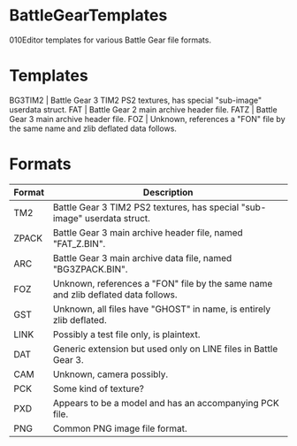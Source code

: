 # BattleGearTemplates
010Editor templates for various Battle Gear file formats.  

# Templates
BG3TIM2 | Battle Gear 3 TIM2 PS2 textures, has special "sub-image" userdata struct.
FAT | Battle Gear 2 main archive header file.
FATZ | Battle Gear 3 main archive header file.
FOZ | Unknown, references a "FON" file by the same name and zlib deflated data follows.

# Formats
Format | Description
------ | -----------
TM2 | Battle Gear 3 TIM2 PS2 textures, has special "sub-image" userdata struct.
ZPACK | Battle Gear 3 main archive header file, named "FAT_Z.BIN".
ARC | Battle Gear 3 main archive data file, named "BG3ZPACK.BIN".
FOZ | Unknown, references a "FON" file by the same name and zlib deflated data follows.
GST | Unknown, all files have "GHOST" in name, is entirely zlib deflated.
LINK | Possibly a test file only, is plaintext.
DAT | Generic extension but used only on LINE files in Battle Gear 3.
CAM | Unknown, camera possibly.
PCK | Some kind of texture?
PXD | Appears to be a model and has an accompanying PCK file.
PNG | Common PNG image file format.
